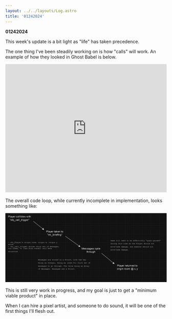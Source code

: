 ```yaml
---
layout: ../../layouts/Log.astro
title: '01242024'
---
```


**01242024**

This week's update is a bit light as "life" has taken precedence.

The one thing I've been steadily working on is how "calls" will work. An example of how they looked in Ghost Babel is below.

<iframe width="100%" height="400" src="https://www.youtube.com/embed/qOIe1bcWAn0?si=lQz3uj6ZoUOYmcY8&amp;start=1623" title="YouTube video player" frameborder="0" allow="accelerometer; autoplay; clipboard-write; encrypted-media; gyroscope; picture-in-picture; web-share" allowfullscreen></iframe>

The overall code loop, while currently incomplete in implementation, looks something like:

![Fig1](../../../public/logs/01242024/fig-1.PNG)

This is still very work in progress, and my goal is just to get a "minimum viable product" in
place.

When I can hire a pixel artist, and someone to do sound, it will be one of the first things
I'll flesh out.
